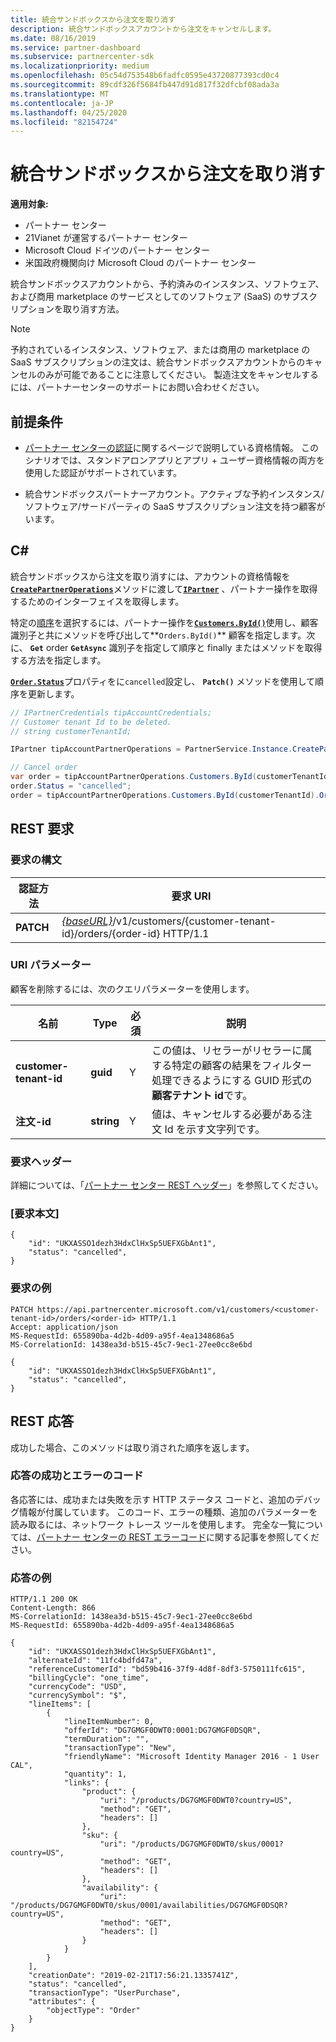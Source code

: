 ```yaml
---
title: 統合サンドボックスから注文を取り消す
description: 統合サンドボックスアカウントから注文をキャンセルします。
ms.date: 08/16/2019
ms.service: partner-dashboard
ms.subservice: partnercenter-sdk
ms.localizationpriority: medium
ms.openlocfilehash: 05c54d753548b6fadfc0595e43720877393cd0c4
ms.sourcegitcommit: 89cdf326f5684fb447d91d817f32dfcbf08ada3a
ms.translationtype: MT
ms.contentlocale: ja-JP
ms.lasthandoff: 04/25/2020
ms.locfileid: "82154724"
---
```

# <a name="cancel-an-order-from-the-integration-sandbox"></a>統合サンドボックスから注文を取り消す

**適用対象:**

- パートナー センター
- 21Vianet が運営するパートナー センター
- Microsoft Cloud ドイツのパートナー センター
- 米国政府機関向け Microsoft Cloud のパートナー センター

統合サンドボックスアカウントから、予約済みのインスタンス、ソフトウェア、および商用 marketplace のサービスとしてのソフトウェア (SaaS) のサブスクリプションを取り消す方法。

>[!NOTE]
>予約されているインスタンス、ソフトウェア、または商用の marketplace の SaaS サブスクリプションの注文は、統合サンドボックスアカウントからのキャンセルのみが可能であることに注意してください。 製造注文をキャンセルするには、パートナーセンターのサポートにお問い合わせください。

## <a name="prerequisites"></a>前提条件

- [パートナー センターの認証](partner-center-authentication.md)に関するページで説明している資格情報。 このシナリオでは、スタンドアロンアプリとアプリ + ユーザー資格情報の両方を使用した認証がサポートされています。

- 統合サンドボックスパートナーアカウント。アクティブな予約インスタンス/ソフトウェア/サードパーティの SaaS サブスクリプション注文を持つ顧客がいます。

## <a name="c"></a>C\#

統合サンドボックスから注文を取り消すには、アカウントの資格情報を[**`CreatePartnerOperations`**](https://docs.microsoft.com/dotnet/api/microsoft.store.partnercenter.partnerservice.instance)メソッドに渡して[**`IPartner`**](https://docs.microsoft.com/dotnet/api/microsoft.store.partnercenter.ipartner) 、パートナー操作を取得するためのインターフェイスを取得します。

特定の[順序](order-resources.md#order)を選択するには、パートナー操作を[**`Customers.ById()`**](https://docs.microsoft.com/dotnet/api/microsoft.store.partnercenter.customers.icustomercollection.byid)使用し、顧客識別子と共にメソッドを呼び出して**`Orders.ById()`** 顧客を指定します。次に、 **`Get`** order **`GetAsync`** 識別子を指定して順序と finally またはメソッドを取得する方法を指定します。

[**`Order.Status`**](order-resources.md#order)プロパティをに`cancelled`設定し、 **`Patch()`** メソッドを使用して順序を更新します。

``` csharp
// IPartnerCredentials tipAccountCredentials;
// Customer tenant Id to be deleted.
// string customerTenantId;

IPartner tipAccountPartnerOperations = PartnerService.Instance.CreatePartnerOperations(tipAccountCredentials);

// Cancel order
var order = tipAccountPartnerOperations.Customers.ById(customerTenantId).Orders.ById(orderId).Get();
order.Status = "cancelled";
order = tipAccountPartnerOperations.Customers.ById(customerTenantId).Orders.ById(orderId).Patch(order);

```

## <a name="rest-request"></a>REST 要求

### <a name="request-syntax"></a>要求の構文

| 認証方法     | 要求 URI                                                                            |
|------------|----------------------------------------------------------------------------------------|
| **PATCH** | [*{baseURL}*](partner-center-rest-urls.md)/v1/customers/{customer-tenant-id}/orders/{order-id} HTTP/1.1 |

### <a name="uri-parameter"></a>URI パラメーター

顧客を削除するには、次のクエリパラメーターを使用します。

| 名前                   | Type     | 必須 | 説明                                                                                                                                            |
|------------------------|----------|----------|--------------------------------------------------------------------------------------------------------------------------------------------------------|
| **customer-tenant-id** | **guid** | Y        | この値は、リセラーがリセラーに属する特定の顧客の結果をフィルター処理できるようにする GUID 形式の**顧客テナント id**です。 |
| **注文-id** | **string** | Y        | 値は、キャンセルする必要がある注文 Id を示す文字列です。 |

### <a name="request-headers"></a>要求ヘッダー

詳細については、「[パートナー センター REST ヘッダー](headers.md)」を参照してください。

### <a name="request-body"></a>[要求本文]

```http
{
    "id": "UKXASSO1dezh3HdxClHxSp5UEFXGbAnt1",
    "status": "cancelled",
}
```

### <a name="request-example"></a>要求の例

```http
PATCH https://api.partnercenter.microsoft.com/v1/customers/<customer-tenant-id>/orders/<order-id> HTTP/1.1
Accept: application/json
MS-RequestId: 655890ba-4d2b-4d09-a95f-4ea1348686a5
MS-CorrelationId: 1438ea3d-b515-45c7-9ec1-27ee0cc8e6bd

{
    "id": "UKXASSO1dezh3HdxClHxSp5UEFXGbAnt1",
    "status": "cancelled",
}
```

## <a name="rest-response"></a>REST 応答

成功した場合、このメソッドは取り消された順序を返します。

### <a name="response-success-and-error-codes"></a>応答の成功とエラーのコード

各応答には、成功または失敗を示す HTTP ステータス コードと、追加のデバッグ情報が付属しています。 このコード、エラーの種類、追加のパラメーターを読み取るには、ネットワーク トレース ツールを使用します。 完全な一覧については、[パートナー センターの REST エラーコード](error-codes.md)に関する記事を参照してください。

### <a name="response-example"></a>応答の例

```http
HTTP/1.1 200 OK
Content-Length: 866
MS-CorrelationId: 1438ea3d-b515-45c7-9ec1-27ee0cc8e6bd
MS-RequestId: 655890ba-4d2b-4d09-a95f-4ea1348686a5

{
    "id": "UKXASSO1dezh3HdxClHxSp5UEFXGbAnt1",
    "alternateId": "11fc4bdfd47a",
    "referenceCustomerId": "bd59b416-37f9-4d8f-8df3-5750111fc615",
    "billingCycle": "one_time",
    "currencyCode": "USD",
    "currencySymbol": "$",
    "lineItems": [
        {
            "lineItemNumber": 0,
            "offerId": "DG7GMGF0DWT0:0001:DG7GMGF0DSQR",
            "termDuration": "",
            "transactionType": "New",
            "friendlyName": "Microsoft Identity Manager 2016 - 1 User CAL",
            "quantity": 1,
            "links": {
                "product": {
                    "uri": "/products/DG7GMGF0DWT0?country=US",
                    "method": "GET",
                    "headers": []
                },
                "sku": {
                    "uri": "/products/DG7GMGF0DWT0/skus/0001?country=US",
                    "method": "GET",
                    "headers": []
                },
                "availability": {
                    "uri": "/products/DG7GMGF0DWT0/skus/0001/availabilities/DG7GMGF0DSQR?country=US",
                    "method": "GET",
                    "headers": []
                }
            }
        }
    ],
    "creationDate": "2019-02-21T17:56:21.1335741Z",
    "status": "cancelled",
    "transactionType": "UserPurchase",
    "attributes": {
        "objectType": "Order"
    }
}
```
